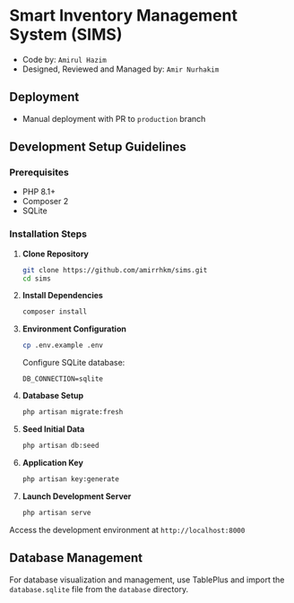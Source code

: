 # Smart Inventory Management System (SIMS)

- Code by: `Amirul Hazim`
- Designed, Reviewed and Managed by: `Amir Nurhakim`

## Deployment
- Manual deployment with PR to `production` branch

## Development Setup Guidelines

### Prerequisites
- PHP 8.1+
- Composer 2
- SQLite

### Installation Steps

1. **Clone Repository**
   ```bash
   git clone https://github.com/amirrhkm/sims.git
   cd sims
   ```

2. **Install Dependencies**
   ```bash
   composer install
   ```

3. **Environment Configuration**
   ```bash
   cp .env.example .env
   ```
   Configure SQLite database:
   ```env
   DB_CONNECTION=sqlite
   ```

4. **Database Setup**
   ```bash
   php artisan migrate:fresh
   ```

5. **Seed Initial Data**
   ```bash
   php artisan db:seed
   ```

6. **Application Key**
   ```bash
   php artisan key:generate
   ```

7. **Launch Development Server**
   ```bash
   php artisan serve
   ```

Access the development environment at `http://localhost:8000`

## Database Management
For database visualization and management, use TablePlus and import the `database.sqlite` file from the `database` directory.

